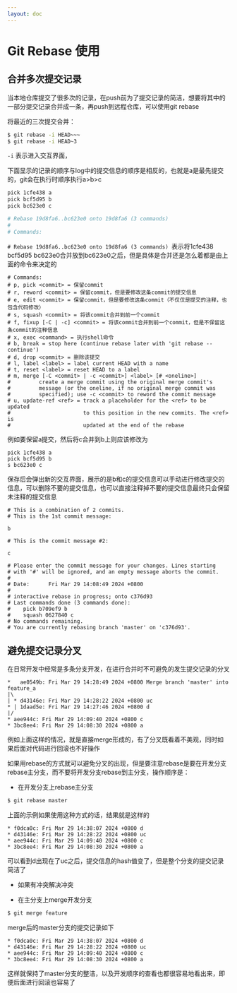 ```yaml
---
layout: doc
---
```


# Git Rebase 使用

## 合并多次提交记录

当本地仓库提交了很多次的记录，在push前为了提交记录的简洁，想要将其中的一部分提交记录合并成一条，再push到远程仓库，可以使用git rebase

将最近的三次提交合并：

```sh
$ git rebase -i HEAD~~~ 
$ git rebase -i HEAD~3
```

`-i` 表示进入交互界面，

下面显示的记录的顺序与log中的提交信息的顺序是相反的，也就是a是最先提交的，git会在执行时顺序执行a>b>c

```sh
pick 1cfe438 a
pick bcf5d95 b
pick bc623e0 c

# Rebase 19d8fa6..bc623e0 onto 19d8fa6 (3 commands)
#
# Commands:
```

`# Rebase 19d8fa6..bc623e0 onto 19d8fa6 (3 commands) `表示将1cfe438 bcf5d95 bc623e0合并放到bc623e0之后，但是具体是合并还是怎么着都是由上面的命令来决定的

```
# Commands:
# p, pick <commit> = 保留commit
# r, reword <commit> = 保留commit，但是要修改这条commit的提交信息
# e, edit <commit> = 保留commit，但是要修改这条commit（不仅仅是提交的注释，也包含代码修改）
# s, squash <commit> = 将该commit合并到前一个commit
# f, fixup [-C | -c] <commit> = 将该commit合并到前一个commit，但是不保留这条commit的注释信息
# x, exec <command> = 执行shell命令
# b, break = stop here (continue rebase later with 'git rebase --continue')
# d, drop <commit> = 删除该提交
# l, label <label> = label current HEAD with a name
# t, reset <label> = reset HEAD to a label
# m, merge [-C <commit> | -c <commit>] <label> [# <oneline>]
#         create a merge commit using the original merge commit's
#         message (or the oneline, if no original merge commit was
#         specified); use -c <commit> to reword the commit message
# u, update-ref <ref> = track a placeholder for the <ref> to be updated
#                       to this position in the new commits. The <ref> is
#                       updated at the end of the rebase
```

例如要保留a提交，然后将c合并到b上则应该修改为

```
pick 1cfe438 a
pick bcf5d95 b
s bc623e0 c
```

保存后会弹出新的交互界面，展示的是b和c的提交信息可以手动进行修改提交的信息，可以删除不要的提交信息，也可以直接注释掉不要的提交信息最终只会保留未注释的提交信息

```
# This is a combination of 2 commits.
# This is the 1st commit message:

b

# This is the commit message #2:

c

# Please enter the commit message for your changes. Lines starting
# with '#' will be ignored, and an empty message aborts the commit.
#
# Date:      Fri Mar 29 14:08:49 2024 +0800
#
# interactive rebase in progress; onto c376d93
# Last commands done (3 commands done):
#    pick b709ef9 b
#    squash 0627840 c
# No commands remaining.
# You are currently rebasing branch 'master' on 'c376d93'.
```

## 避免提交记录分叉

在日常开发中经常是多条分支开发，在进行合并时不可避免的发生提交记录的分叉

```
*   ae0549b: Fri Mar 29 14:28:49 2024 +0800 Merge branch 'master' into feature_a
|\
| * d43146e: Fri Mar 29 14:28:22 2024 +0800 uc
* | 1daad5e: Fri Mar 29 14:27:46 2024 +0800 d
|/
* aee944c: Fri Mar 29 14:09:40 2024 +0800 c
* 3bc8ee4: Fri Mar 29 14:08:30 2024 +0800 a
```

例如上面这样的情况，就是直接merge形成的，有了分叉既看着不美观，同时如果后面对代码进行回滚也不好操作

如果用rebase的方式就可以避免分叉的出现，但是要注意rebase是要在开发分支rebase主分支，而不要将开发分支rebase到主分支，操作顺序是：

- 在开发分支上rebase主分支

```sh
$ git rebase master
```

上面的示例如果使用这种方式的话，结果就是这样的

```
* f0dca0c: Fri Mar 29 14:38:07 2024 +0800 d
* d43146e: Fri Mar 29 14:28:22 2024 +0800 uc
* aee944c: Fri Mar 29 14:09:40 2024 +0800 c
* 3bc8ee4: Fri Mar 29 14:08:30 2024 +0800 a
```

可以看到d出现在了uc之后，提交信息的hash值变了，但是整个分支的提交记录简洁了

- 如果有冲突解决冲突

- 在主分支上merge开发分支

```sh
$ git merge feature
```

merge后的master分支的提交记录如下

```
* f0dca0c: Fri Mar 29 14:38:07 2024 +0800 d
* d43146e: Fri Mar 29 14:28:22 2024 +0800 uc
* aee944c: Fri Mar 29 14:09:40 2024 +0800 c
* 3bc8ee4: Fri Mar 29 14:08:30 2024 +0800 a
```

这样就保持了master分支的整洁，以及开发顺序的查看也都很容易地看出来，即便后面进行回滚也容易了